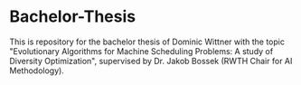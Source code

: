 # Bachelor-Thesis

This is repository for the bachelor thesis of Dominic Wittner with the topic "Evolutionary Algorithms for Machine Scheduling Problems: A study of Diversity Optimization", supervised by Dr. Jakob Bossek (RWTH Chair for AI Methodology).
